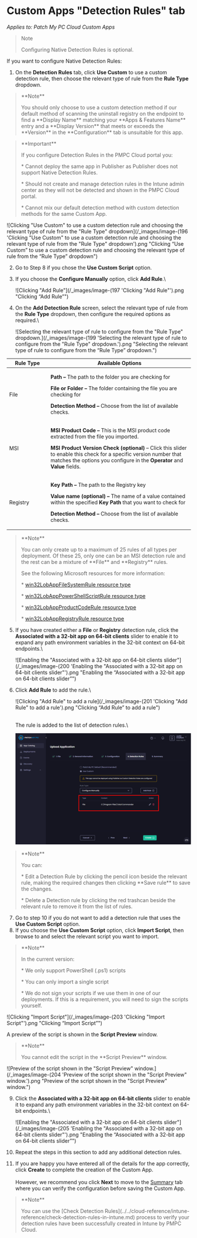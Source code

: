 # Custom Apps "Detection Rules" tab

_Applies to: Patch My PC Cloud Custom Apps_

<blockquote class="wp-block-quote">
<p>Note</p>
<p>Configuring Native Detection Rules is optional.</p>
</blockquote>

If you want to configure Native Detection Rules:

1. On the **Detection Rules** tab, click **Use Custom** to use a custom detection rule, then choose the relevant type of rule from the **Rule Type** dropdown.

<blockquote class="wp-block-quote">
<p>**Note**</p>
<p>You should only choose to use a custom detection method if our default method of scanning the uninstall registry on the endpoint to find a **Display Name** matching your **Apps & Features Name** entry and a **Display Version** that meets or exceeds the **Version** in the **Configuration** tab is unsuitable for this app.</p>
</blockquote>

<blockquote class="wp-block-quote">
<p>**Important**</p>
<p>If you configure Detection Rules in the PMPC Cloud portal you:</p>
<p>* Cannot deploy the same app in Publisher as Publisher does not support Native Detection Rules.</p>
<p>* Should not create and manage detection rules in the Intune admin center as they will not be detected and shown in the PMPC Cloud portal.</p>
<p>* Cannot mix our default detection method with custom detection methods for the same Custom App.</p>
</blockquote>

![Clicking "Use Custom" to use a custom detection rule and choosing the relevant type of rule from the "Rule Type" dropdown](/_images/image-(196 'Clicking "Use Custom" to use a custom detection rule and choosing the relevant type of rule from the "Rule Type" dropdown').png "Clicking “Use Custom” to use a custom detection rule and choosing the relevant type of rule from the “Rule Type” dropdown")

2. Go to Step 8 if you chose the **Use Custom Script** option.
3.  If you choose the **Configure Manually** option, click **Add Rule**.\


    ![Clicking "Add Rule"](/_images/image-(197 'Clicking "Add Rule"').png "Clicking “Add Rule”")


4.  On the **Add Detection Rule** screen, select the relevant type of rule from the **Rule Type** dropdown, then configure the required options as required.\


    ![Selecting the relevant type of rule to configure from the "Rule Type" dropdown.](/_images/image-(199 'Selecting the relevant type of rule to configure from the "Rule Type" dropdown.').png "Selecting the relevant type of rule to configure from the “Rule Type” dropdown.")

<table><thead><tr><th width="99.111083984375">Rule Type</th><th>Available Options</th></tr></thead><tbody><tr><td>File</td><td><p><strong>Path –</strong> The path to the folder you are checking for</p><p><strong>File or Folder –</strong> The folder containing the file you are checking for</p><p><strong>Detection Method –</strong> Choose from the list of available checks.</p></td></tr><tr><td>MSI</td><td><p><strong>MSI Product Code –</strong> This is the MSI product code extracted from the file you imported.</p><p><strong>MSI Product Version Check (optional)</strong> – Click this slider to enable this check for a specific version number that matches the options you configure in the <strong>Operator</strong> and <strong>Value</strong> fields.</p></td></tr><tr><td>Registry</td><td><p><strong>Key Path –</strong> The path to the Registry key</p><p><strong>Value name (optional) –</strong> The name of a value contained within the specified <strong>Key Path</strong> that you want to check for</p><p><strong>Detection Method –</strong> Choose from the list of available checks.</p></td></tr></tbody></table>

<blockquote class="wp-block-quote">
<p>**Note**</p>
<p>You can only create up to a maximum of 25 rules of all types per deployment. Of these 25, only one can be an MSI detection rule and the rest can be a mixture of **File** and **Registry** rules.</p>
<p>See the following Microsoft resources for more information:</p>
<p>* <a href="https://learn.microsoft.com/en-us/graph/api/resources/intune-apps-win32lobappfilesystemrule?view=graph-rest-1.0">win32LobAppFileSystemRule resource type</a></p>
<p>* <a href="https://learn.microsoft.com/en-us/graph/api/resources/intune-apps-win32lobapppowershellscriptrule?view=graph-rest-1.0">win32LobAppPowerShellScriptRule resource type</a></p>
<p>* <a href="https://learn.microsoft.com/en-us/graph/api/resources/intune-apps-win32lobappproductcoderule?view=graph-rest-1.0">win32LobAppProductCodeRule resource type</a></p>
<p>* <a href="https://learn.microsoft.com/en-us/graph/api/resources/intune-apps-win32lobappregistryrule?view=graph-rest-1.0">win32LobAppRegistryRule resource type</a></p>
</blockquote>

5.  If you have created either a **File** or **Registry** detection rule, click the **Associated with a 32-bit app on 64-bit clients** slider to enable it to expand any path environment variables in the 32-bit context on 64-bit endpoints.\


    ![Enabling the "Associated with a 32-bit app on 64-bit clients slider"](/_images/image-(200 'Enabling the "Associated with a 32-bit app on 64-bit clients slider"').png "Enabling the “Associated with a 32-bit app on 64-bit clients slider”")


6.  Click **Add Rule** to add the rule.\


    ![Clicking "Add Rule" to add a rule](/_images/image-(201 'Clicking "Add Rule" to add a rule').png "Clicking “Add Rule” to add a rule")

    \
    The rule is added to the list of detection rules.\


    ![](/_images/image-(202).png)

<blockquote class="wp-block-quote">
<p>**Note**</p>
<p>You can:</p>
<p>* Edit a Detection Rule by clicking the pencil icon beside the relevant rule, making the required changes then clicking **Save rule** to save the changes.</p>
<p>* Delete a Detection rule by clicking the red trashcan beside the relevant rule to remove it from the list of rules.</p>
</blockquote>

7. Go to step 10 if you do not want to add a detection rule that uses the **Use Custom Script** option.
8. If you choose the **Use Custom Script** option, click **Import Script**, then browse to and select the relevant script you want to import.

<blockquote class="wp-block-quote">
<p>**Note**</p>
<p>In the current version:</p>
<p>* We only support PowerShell (.ps1) scripts</p>
<p>* You can only import a single script</p>
<p>* We do not sign your scripts if we use them in one of our deployments. If this is a requirement, you will need to sign the scripts yourself.</p>
</blockquote>

![Clicking "Import Script"](/_images/image-(203 'Clicking "Import Script"').png "Clicking “Import Script”")

A preview of the script is shown in the **Script Preview** window.

<blockquote class="wp-block-quote">
<p>**Note**</p>
<p>You cannot edit the script in the **Script Preview** window.</p>
</blockquote>

![Preview of the script shown in the "Script Preview" window.](/_images/image-(204 'Preview of the script shown in the "Script Preview" window.').png "Preview of the script shown in the &#x22;Script Preview&#x22; window.")

9.  Click the **Associated with a 32-bit app on 64-bit clients** slider to enable it to expand any path environment variables in the 32-bit context on 64-bit endpoints.\


    ![Enabling the "Associated with a 32-bit app on 64-bit clients slider"](/_images/image-(205 'Enabling the "Associated with a 32-bit app on 64-bit clients slider"').png "Enabling the “Associated with a 32-bit app on 64-bit clients slider”")


10. Repeat the steps in this section to add any additional detection rules.
11. If you are happy you have entered all of the details for the app correctly, click **Create** to complete the creation of the Custom App.\
    \
    However, we recommend you click **Next** to move to the [Summary](custom-apps-summary-tab.md) tab where you can  verify the configuration before saving the Custom App.

<blockquote class="wp-block-quote">
<p>**Note**</p>
<p>You can use the [Check Detection Rules](../../cloud-reference/intune-reference/check-detection-rules-in-intune.md) process to verify your detection rules have been successfully created in Intune by PMPC Cloud.</p>
</blockquote>